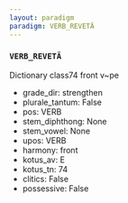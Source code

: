 ```yaml
---
layout: paradigm
paradigm: VERB_REVETÄ
---
```

### ` VERB_REVETÄ `

Dictionary class74 front v~pe
* grade_dir: strengthen
* plurale_tantum: False
* pos: VERB
* stem_diphthong: None
* stem_vowel: None
* upos: VERB
* harmony: front
* kotus_av: E
* kotus_tn: 74
* clitics: False
* possessive: False
